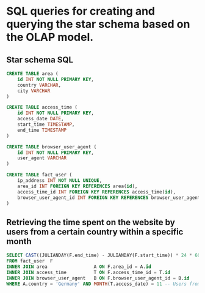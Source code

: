# SQL queries for creating and querying the star schema based on the OLAP model.

## Star schema SQL
```sql
CREATE TABLE area (
    id INT NOT NULL PRIMARY KEY,
    country VARCHAR,
    city VARCHAR
)

CREATE TABLE access_time (
    id INT NOT NULL PRIMARY KEY,
    access_date DATE,
    start_time TIMESTAMP,
    end_time TIMESTAMP
)

CREATE TABLE browser_user_agent (
    id INT NOT NULL PRIMARY KEY,
    user_agent VARCHAR
)

CREATE TABLE fact_user (
    ip_address INT NOT NULL UNIQUE,
    area_id INT FOREIGN KEY REFERENCES area(id),
    access_time_id INT FOREIGN KEY REFERENCES access_time(id),
    browser_user_agent_id INT FOREIGN KEY REFERENCES browser_user_agent(id)
)
```

## Retrieving the time spent on the website by users from a certain country within a specific month
```sql
SELECT CAST((JULIANDAY(F.end_time) - JULIANDAY(F.start_time)) * 24 * 60 As Integer) AS time_spent_in_minutes
FROM fact_user  F
INNER JOIN area                 A ON F.area_id = A.id
INNER JOIN access_time          T ON F.access_time_id = T.id
INNER JOIN browser_user_agent   B ON F.browser_user_agent_id = B.id
WHERE A.country = 'Germany' AND MONTH(T.access_date) = 11 -- Users from germany in november
```

